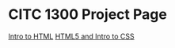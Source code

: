 # CITC 1300 Project Page

<a href="Intro/Index.html" target="_blank">Intro to HTML</a>
<a href="HTML5_intro_to_css" target="_blank">HTML5 and Intro to CSS</a>
